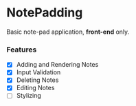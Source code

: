 # NotePadding
Basic note-pad application, **front-end** only. 

### Features
- [X] Adding and Rendering Notes
- [X] Input Validation
- [X] Deleting Notes
- [X] Editing Notes
- [ ] Stylizing

